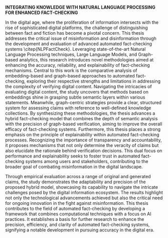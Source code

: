**INTEGRATING KNOWLEDGE WITH NATURAL LANGUAGE PROCESSING FOR ENHANCED FACT-CHECKING**

In the digital age, where the proliferation of information intersects with the rise of sophisticated digital platforms, the challenge of distinguishing between fact and fiction has become a pivotal concern. This thesis addresses the critical issue of misinformation and disinformation through the development and evaluation of advanced automated fact-checking systems \citep{NLPFactCheck}. 
Leveraging state-of-the-art Natural Language Processing techniques, Large Language Models, and Graph-based analytics, this research introduces novel methodologies aimed at enhancing the accuracy, reliability, and explainability of fact-checking mechanisms.
Central to this work is the comparative analysis of embedding-based and graph-based approaches to automated fact-checking, exploring their respective strengths and limitations in addressing the complexity of verifying digital content.
Navigating the intricacies of evaluating digital content, the study uncovers that methods based on embeddings shine in grasping subtle semantic layers within various statements. Meanwhile, graph-centric strategies provide a clear, structured system for assessing claims with reference to well-defined knowledge collections. By synthesizing these methodologies, the thesis advances a hybrid fact-checking model that combines the depth of semantic analysis with the precision of graph-based verification, aiming to improve the overall efficacy of fact-checking systems.
Furthermore, this thesis places a strong emphasis on the principle of explainability within automated fact-checking processes. Recognizing the importance of transparency and accountability, it proposes mechanisms that not only determine the veracity of claims but also elucidate the rationale behind verification decisions. This dual focus on performance and explainability seeks to foster trust in automated fact-checking systems among users and stakeholders, contributing to the broader goal of combating misinformation in the digital landscape.

Through empirical evaluation across a range of original and generated claims, the study demonstrates the adaptability and precision of the proposed hybrid model, showcasing its capability to navigate the intricate challenges posed by the digital information ecosystem. The results highlight not only the technological advancements achieved but also the critical need for ongoing innovation in the fight against misinformation. 
This thesis contributes to the field of automated fact-checking by developing a framework that combines computational techniques with a focus on AI practices. It establishes a basis for further research to enhance the precision, efficiency, and clarity of automated fact-checking systems, signifying a notable development in pursuing accuracy in the digital era.
